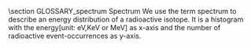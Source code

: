 
\section GLOSSARY_spectrum Spectrum
We use the term spectrum to describe an energy distribution of a radioactive isotope.
It is a histogram with the energy[unit: eV,KeV or MeV] as x-axis and the number of radioactive event-occurrences as y-axis.
